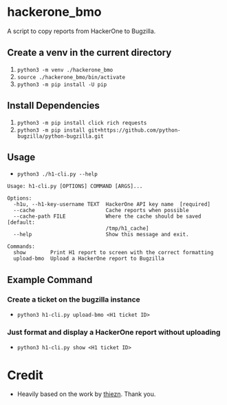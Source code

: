 # hackerone_bmo
A script to copy reports from HackerOne to Bugzilla.

## Create a venv in the current directory
1. `python3 -m venv ./hackerone_bmo`
2. `source ./hackerone_bmo/bin/activate`
3. `python3 -m pip install -U pip`

## Install Dependencies
1. `python3 -m pip install click rich requests`
2. `python3 -m pip install git+https://github.com/python-bugzilla/python-bugzilla.git`

## Usage
- `python3 ./h1-cli.py --help`
```
Usage: h1-cli.py [OPTIONS] COMMAND [ARGS]...

Options:
  -h1u, --h1-key-username TEXT  HackerOne API key name  [required]
  --cache                       Cache reports when possible
  --cache-path FILE             Where the cache should be saved  [default:
                                /tmp/h1_cache]
  --help                        Show this message and exit.

Commands:
  show        Print H1 report to screen with the correct formatting
  upload-bmo  Upload a HackerOne report to Bugzilla
```

## Example Command
### Create a ticket on the bugzilla instance
- `python3 h1-cli.py upload-bmo <H1 ticket ID>`
### Just format and display a HackerOne report without uploading
- `python3 h1-cli.py show <H1 ticket ID>`

# Credit
- Heavily based on the work by [thiezn](https://gist.github.com/thiezn/eeb78dcdc3902cdb2f33f9050d6d429d). Thank you.
